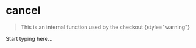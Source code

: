 # cancel

> This is an internal function used by the checkout
{style="warning"}

Start typing here...